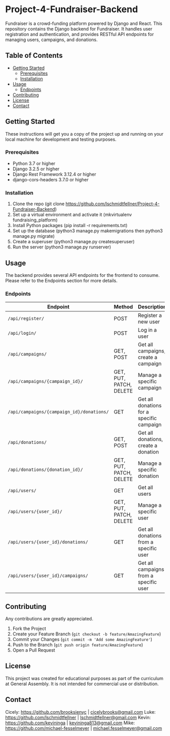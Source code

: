 # Project-4-Fundraiser-Backend

Fundraiser is a crowd-funding platform powered by Django and React. This repository contains the Django backend for Fundraiser. It handles user registration and authentication, and provides RESTful API endpoints for managing users, campaigns, and donations.

## Table of Contents

- [Getting Started](#getting-started)
  - [Prerequisites](#prerequisites)
  - [Installation](#installation)
- [Usage](#usage)
  - [Endpoints](#endpoints)
- [Contributing](#contributing)
- [License](#license)
- [Contact](#contact)

## Getting Started

These instructions will get you a copy of the project up and running on your local machine for development and testing purposes.

### Prerequisites

- Python 3.7 or higher
- Django 3.2.5 or higher
- Django Rest Framework 3.12.4 or higher
- django-cors-headers 3.7.0 or higher

### Installation

1. Clone the repo (git clone https://github.com/lschmidtfellner/Project-4-Fundraiser-Backend)
2. Set up a virtual environment and activate it (mkvirtualenv fundraising_platform)
3. Install Python packages (pip install -r requirements.txt)
4. Set up the database (python3 manage.py makemigrations then python3 manage.py migrate)
5. Create a superuser (python3 manage.py createsuperuser)
6. Run the server (python3 manage.py runserver)

## Usage

The backend provides several API endpoints for the frontend to consume. Please refer to the Endpoints section for more details.

### Endpoints

| Endpoint                                  | Method           | Description                                                 |
| ----------------------------------------- | ---------------- | ----------------------------------------------------------- |
| `/api/register/`                          | POST             | Register a new user                                         |
| `/api/login/`                             | POST             | Log in a user                                               |
| `/api/campaigns/`                         | GET, POST        | Get all campaigns, create a campaign                        |
| `/api/campaigns/{campaign_id}/`           | GET, PUT, PATCH, DELETE | Manage a specific campaign                      |
| `/api/campaigns/{campaign_id}/donations/` | GET              | Get all donations for a specific campaign                   |
| `/api/donations/`                         | GET, POST        | Get all donations, create a donation                        |
| `/api/donations/{donation_id}/`           | GET, PUT, PATCH, DELETE | Manage a specific donation                      |
| `/api/users/`                             | GET              | Get all users                                               |
| `/api/users/{user_id}/`                   | GET, PUT, PATCH, DELETE | Manage a specific user                          |
| `/api/users/{user_id}/donations/`         | GET              | Get all donations from a specific user                      |
| `/api/users/{user_id}/campaigns/`         | GET              | Get all campaigns from a specific user                      |

## Contributing

Any contributions are greatly appreciated.

1. Fork the Project
2. Create your Feature Branch (`git checkout -b feature/AmazingFeature`)
3. Commit your Changes (`git commit -m 'Add some AmazingFeature'`)
4. Push to the Branch (`git push origin feature/AmazingFeature`)
5. Open a Pull Request

## License

This project was created for educational purposes as part of the curriculum at General Assembly. It is not intended for commercial use or distribution.

## Contact

Cicely: https://github.com/brooksienyc | cicelybrooks@gmail.com
Luke: https://github.com/lschmidtfellner | lschmidtfellner@gmail.com
Kevin: https://github.com/kevininga | kevininga813@gmail.com
Mike: https://github.com/michael-fesselmeyer | michael.fesselmeyer@gmail.com 